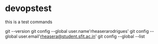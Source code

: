 # devopstest
this is a test
commands

git --version
git config --global user.name'rheaserarodrigues'
git config --global user.email'rheasera@student.sfit.ac.in'
git config --global --list
